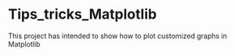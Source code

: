 # Tips_tricks_Matplotlib
This project has intended to show how to plot customized graphs in Matplotlib
